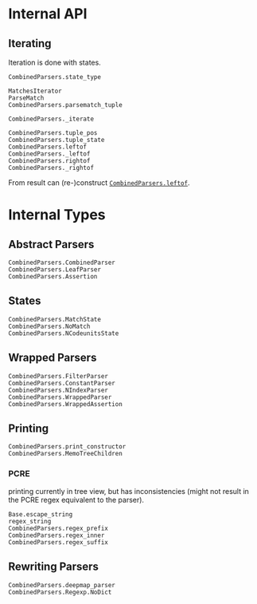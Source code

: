 # Internal API
## Iterating
Iteration is done with states.
```@docs
CombinedParsers.state_type
```

```@docs
MatchesIterator
ParseMatch
CombinedParsers.parsematch_tuple
```

```@docs
CombinedParsers._iterate
```

```@docs
CombinedParsers.tuple_pos
CombinedParsers.tuple_state
CombinedParsers.leftof
CombinedParsers._leftof
CombinedParsers.rightof
CombinedParsers._rightof
```

From result can (re-)construct [`CombinedParsers.leftof`](@ref).
# Internal Types
## Abstract Parsers
```@docs
CombinedParsers.CombinedParser
CombinedParsers.LeafParser
CombinedParsers.Assertion
```

## States
```@docs
CombinedParsers.MatchState
CombinedParsers.NoMatch
CombinedParsers.NCodeunitsState
```

## Wrapped Parsers
```@docs
CombinedParsers.FilterParser
CombinedParsers.ConstantParser
CombinedParsers.NIndexParser
CombinedParsers.WrappedParser
CombinedParsers.WrappedAssertion
```

## Printing
```@docs
CombinedParsers.print_constructor
CombinedParsers.MemoTreeChildren
```

### PCRE
printing currently in tree view, but has inconsistencies (might not result in the PCRE regex equivalent to the parser).
```@docs
Base.escape_string
regex_string
CombinedParsers.regex_prefix
CombinedParsers.regex_inner
CombinedParsers.regex_suffix
```

## Rewriting Parsers
```@docs
CombinedParsers.deepmap_parser
CombinedParsers.Regexp.NoDict
```

